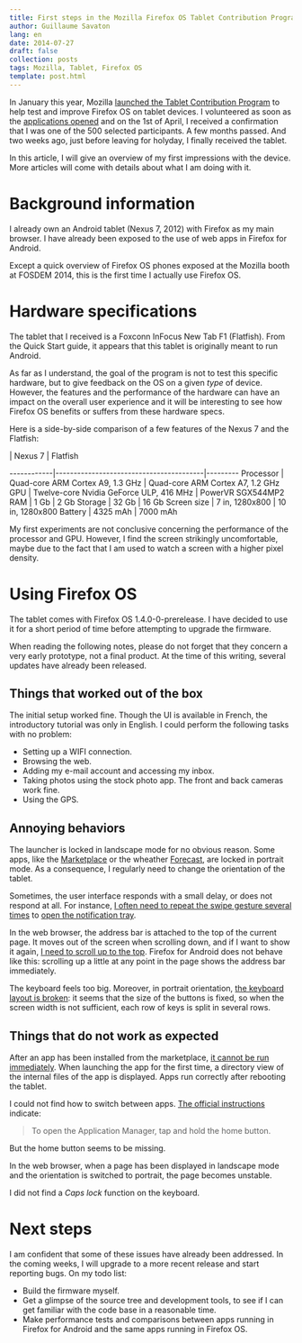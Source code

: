 ```yaml
---
title: First steps in the Mozilla Firefox OS Tablet Contribution Program
author: Guillaume Savaton
lang: en
date: 2014-07-27
draft: false
collection: posts
tags: Mozilla, Tablet, Firefox OS
template: post.html
---
```


In January this year, Mozilla [launched the Tablet Contribution Program](https://hacks.mozilla.org/2014/01/mozilla-launches-contribution-program-to-help-deliver-firefox-os-to-tablets/)
to help test and improve Firefox OS on tablet devices.
I volunteered as soon as the [applications opened](https://hacks.mozilla.org/2014/02/open-applications-tcp/)
and on the 1st of April, I received a confirmation that I was one of the 500 selected participants.
A few months passed. And two weeks ago, just before leaving for holyday, I finally received the tablet.

In this article, I will give an overview of my first impressions with the device.
More articles will come with details about what I am doing with it.

<!-- more -->

Background information
======================

I already own an Android tablet (Nexus 7, 2012) with Firefox as my main browser.
I have already been exposed to the use of web apps in Firefox for Android.

Except a quick overview of Firefox OS phones exposed at the Mozilla booth at FOSDEM 2014,
this is the first time I actually use Firefox OS.

Hardware specifications
=======================

The tablet that I received is a Foxconn InFocus New Tab F1 (Flatfish).
From the Quick Start guide, it appears that this tablet is originally meant to run Android.

As far as I understand, the goal of the program is not to test this specific hardware,
but to give feedback on the OS on a given *type* of device.
However, the features and the performance of the hardware can have an
impact on the overall user experience and it will be interesting to see how Firefox OS
benefits or suffers from these hardware specs.

Here is a side-by-side comparison of a few features of the Nexus 7 and the Flatfish:

<!---->     | Nexus 7                                 | Flatfish
------------|-----------------------------------------|---------
Processor   | Quad-core ARM Cortex A9, 1.3 GHz        | Quad-core ARM Cortex A7, 1.2 GHz
GPU         | Twelve-core Nvidia GeForce ULP, 416 MHz | PowerVR SGX544MP2
RAM         | 1 Gb                                    | 2 Gb
Storage     | 32 Gb                                   | 16 Gb
Screen size | 7 in, 1280x800                          | 10 in, 1280x800
Battery     | 4325 mAh                                | 7000 mAh

My first experiments are not conclusive concerning the performance of the processor and GPU.
However, I find the screen strikingly uncomfortable, maybe due to the fact that I am used
to watch a screen with a higher pixel density.

Using Firefox OS
================

The tablet comes with Firefox OS 1.4.0-0-prerelease.
I have decided to use it for a short period of time before attempting to upgrade the firmware.

<div class="warning">
    When reading the following notes, please do not forget that they concern
    a very early prototype, not a final product.
    At the time of this writing, several updates have already been released.
</div>

Things that worked out of the box
---------------------------------

The initial setup worked fine.
Though the UI is available in French, the introductory tutorial was only in English.
I could perform the following tasks with no problem:

* Setting up a WIFI connection.
* Browsing the web.
* Adding my e-mail account and accessing my inbox.
* Taking photos using the stock photo app. The front and back cameras work fine.
* Using the GPS.

Annoying behaviors
------------------

The launcher is locked in landscape mode for no obvious reason.
Some apps, like the [Marketplace](https://marketplace.firefox.com/) or the
wheather [Forecast](https://marketplace.firefox.com/app/forecast), are locked in portrait mode.
As a consequence, I regularly need to change the orientation of the tablet.

Sometimes, the user interface responds with a small delay, or does not respond at all.
For instance, [I often need to repeat the swipe gesture several times](https://discourse.mozilla-community.org/t/bug-notification-area-is-hard-to-activate/529)
to [open the notification tray](https://support.mozilla.org/en-US/kb/navigating-your-firefox-os-phone#w_see-your-notifications).

In the web browser, the address bar is attached to the top of the current page.
It moves out of the screen when scrolling down, and if I want to show it again,
[I need to scroll up to the top](https://discourse.mozilla-community.org/t/bug-scrolling-back-to-top-is-painful/533).
Firefox for Android does not behave like this: scrolling up a little at any point in the page
shows the address bar immediately.

The keyboard feels too big.
Moreover, in portrait orientation, [the keyboard layout is broken](https://bugzilla.mozilla.org/show_bug.cgi?id=1007393):
it seems that the size of the buttons is fixed, so when the
screen width is not sufficient, each row of keys is split in several rows.

Things that do not work as expected
-----------------------------------

After an app has been installed from the marketplace, [it cannot be run immediately](https://bugzilla.mozilla.org/show_bug.cgi?id=1008516).
When launching the app for the first time, a directory view of the internal files of the app
is displayed.
Apps run correctly after rebooting the tablet.

I could not find how to switch between apps.
[The official instructions](https://support.mozilla.org/en-US/kb/how-to-switch-between-or-quit-apps)
indicate:

> To open the Application Manager, tap and hold the home button.

But the home button seems to be missing.

In the web browser, when a page has been displayed in landscape mode and the orientation is switched
to portrait, the page becomes unstable.

I did not find a *Caps lock* function on the keyboard.

Next steps
==========

I am confident that some of these issues have already been addressed.
In the coming weeks, I will upgrade to a more recent release and start reporting bugs.
On my todo list:

* Build the firmware myself.
* Get a glimpse of the source tree and development tools, to see if I can get familiar with the code base in a reasonable time.
* Make performance tests and comparisons between apps running in Firefox for Android and the same apps running in Firefox OS.
